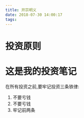 ```yaml
---
title: 开宗明义
date: 2018-07-30 14:00:17
tags:
---
```

# 投资原则

这是我的投资笔记
========
在所有投资之前,要牢记投资三条铁律:

1. 不要亏钱
2. 不要亏钱
3. 牢记前两条